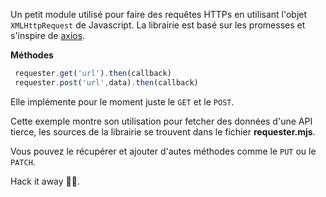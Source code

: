 Un petit module utilisé pour faire des requêtes HTTPs en utilisant l'objet ``XMLHttpRequest`` de Javascript.
La librairie est basé sur les promesses et s'inspire de [axios](`https://github.com/axios/axios).

**Méthodes**
```javascript
 requester.get('url').then(callback)
 requester.post('url',data).then(callback)
```
Elle implémente pour le moment juste le ``GET`` et le `POST`.

Cette exemple montre son utilisation pour fetcher des données d'une API tierce, les sources de la librairie se trouvent dans le fichier **requester.mjs**.

Vous pouvez le récupérer et ajouter d'autes méthodes comme le `PUT` ou le `PATCH`.

Hack it away 👨‍💻.
